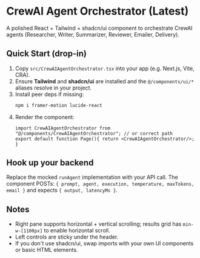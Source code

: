 # CrewAI Agent Orchestrator (Latest)
A polished React + Tailwind + shadcn/ui component to orchestrate CrewAI agents (Researcher, Writer, Summarizer, Reviewer, Emailer, Delivery).

## Quick Start (drop-in)
1) Copy `src/CrewAIAgentOrchestrator.tsx` into your app (e.g. Next.js, Vite, CRA).
2) Ensure **Tailwind** and **shadcn/ui** are installed and the `@/components/ui/*` aliases resolve in your project.
3) Install peer deps if missing:
   ```bash
   npm i framer-motion lucide-react
   ```
4) Render the component:
   ```tsx
   import CrewAIAgentOrchestrator from "@/components/CrewAIAgentOrchestrator"; // or correct path
   export default function Page(){ return <CrewAIAgentOrchestrator/>; }
   ```

## Hook up your backend
Replace the mocked `runAgent` implementation with your API call. The component POSTs: `{ prompt, agent, execution, temperature, maxTokens, email }` and expects `{ output, latencyMs }`.

## Notes
- Right pane supports horizontal + vertical scrolling; results grid has `min-w-[1100px]` to enable horizontal scroll.
- Left controls are sticky under the header.
- If you don't use shadcn/ui, swap imports with your own UI components or basic HTML elements.




<!-- # React + TypeScript + Vite

This template provides a minimal setup to get React working in Vite with HMR and some ESLint rules.

Currently, two official plugins are available:

- [@vitejs/plugin-react](https://github.com/vitejs/vite-plugin-react/blob/main/packages/plugin-react) uses [Babel](https://babeljs.io/) for Fast Refresh
- [@vitejs/plugin-react-swc](https://github.com/vitejs/vite-plugin-react/blob/main/packages/plugin-react-swc) uses [SWC](https://swc.rs/) for Fast Refresh

## Expanding the ESLint configuration

If you are developing a production application, we recommend updating the configuration to enable type-aware lint rules:

```js
export default defineConfig([
  globalIgnores(['dist']),
  {
    files: ['**/*.{ts,tsx}'],
    extends: [
      // Other configs...

      // Remove tseslint.configs.recommended and replace with this
      tseslint.configs.recommendedTypeChecked,
      // Alternatively, use this for stricter rules
      tseslint.configs.strictTypeChecked,
      // Optionally, add this for stylistic rules
      tseslint.configs.stylisticTypeChecked,

      // Other configs...
    ],
    languageOptions: {
      parserOptions: {
        project: ['./tsconfig.node.json', './tsconfig.app.json'],
        tsconfigRootDir: import.meta.dirname,
      },
      // other options...
    },
  },
])
```

You can also install [eslint-plugin-react-x](https://github.com/Rel1cx/eslint-react/tree/main/packages/plugins/eslint-plugin-react-x) and [eslint-plugin-react-dom](https://github.com/Rel1cx/eslint-react/tree/main/packages/plugins/eslint-plugin-react-dom) for React-specific lint rules:

```js
// eslint.config.js
import reactX from 'eslint-plugin-react-x'
import reactDom from 'eslint-plugin-react-dom'

export default defineConfig([
  globalIgnores(['dist']),
  {
    files: ['**/*.{ts,tsx}'],
    extends: [
      // Other configs...
      // Enable lint rules for React
      reactX.configs['recommended-typescript'],
      // Enable lint rules for React DOM
      reactDom.configs.recommended,
    ],
    languageOptions: {
      parserOptions: {
        project: ['./tsconfig.node.json', './tsconfig.app.json'],
        tsconfigRootDir: import.meta.dirname,
      },
      // other options...
    },
  },
])
``` -->
